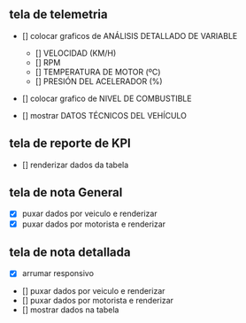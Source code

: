 ## tela de telemetria

- [] colocar graficos de ANÁLISIS DETALLADO DE VARIABLE

  - [] VELOCIDAD (KM/H)
  - [] RPM
  - [] TEMPERATURA DE MOTOR (ºC)
  - [] PRESIÓN DEL ACELERADOR (%)

- [] colocar grafico de NIVEL DE COMBUSTIBLE
- [] mostrar DATOS TÉCNICOS DEL VEHÍCULO

## tela de reporte de KPI

- [] renderizar dados da tabela

## tela de nota General

- [x] puxar dados por veiculo e renderizar
- [x] puxar dados por motorista e renderizar

## tela de nota detallada

- [x] arrumar responsivo
- [] puxar dados por veiculo e renderizar
- [] puxar dados por motorista e renderizar
- [] mostrar dados na tabela
